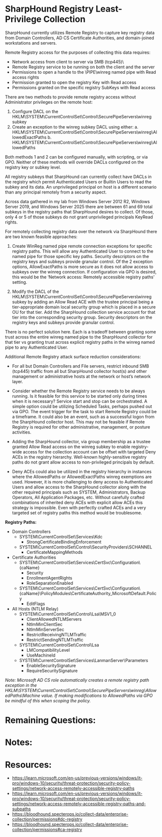 # SharpHound Registry Least-Privilege Collection

SharpHound currently utilizes Remote Registry to capture key registry data from Domain Controllers, AD CS Certificate Authorities, and domain-joined workstations and servers.

Remote Registry access for the purposes of collecting this data requires:

- Network access from client to server via SMB (tcp445)\
- Remote Registry service to be running on both the client and the server
- Permissions to open a handle to the \\PIPE\\winreg named pipe with Read access rights
- Permission granted to open the registry Key with Read access
- Permissions granted on the specific registry SubKeys with Read access

There are two methods to provide remote registry access without Administrator privileges on the remote host:

1. Configure DACL on the HKLM\\SYSTEM\\CurrentControlSet\\Control\\SecurePipeServers\\winreg subkey
2. Create an exception to the winreg subkey DACL using either:
   a. HKLM\\SYSTEM\\CurrentControlSet\\Control\\SecurePipeServers\\winreg\\AllowedExactPaths
   b. HKLM\\SYSTEM\\CurrentControlSet\\Control\\SecurePipeServers\\winreg\\AllowedPaths

Both methods 1 and 2 can be configured manually, with scripting, or via GPO. Neither of these methods will override DACLs configured on the registry key or subkey level.

All registry subkeys that SharpHound can currently collect have DACLs in the registry which permit Authenticated Users or Builtin Users to read the subkey and its data. An unprivileged principal on host is a different scenario than any principal remotely from a security aspect.

Across data gathered in my lab from Windows Server 2012 R2, Windows Server 2019, and Windows Server 2025 there are between 61 and 69 total subkeys in the registry paths that SharpHound desires to collect. Of those, only 4 or 5 of those subkeys do not grant unprivileged principals KeyRead rights.

For remotely collecting registry data over the network via SharpHound there are two known feasible approaches:

1. Create WinReg named pipe remote connection exceptions for specific registry paths. This will allow any Authenticated User to connect to the named pipe for those specific key paths. Security descriptors on the registry keys and subkeys provide granular control. Of the 2 exception options, AllowExactPaths is more secure as it does not allow access to subkeys over the winreg connection. If configuration via GPO is desired, this would be the ‘Network access: Remotely accessible registry paths’ setting.

2. Modify the DACL of the HKLM\\SYSTEM\\CurrentControlSet\\Control\\SecurePipeServers\\winreg subkey by adding an Allow Read ACE with the trustee principal being a tier-appropriate domain local security group which is placed in a secure OU for that tier. Add the SharpHound collection service account for that tier into the corresponding security group. Security descriptors on the registry keys and subkeys provide granular control.

There is no perfect solution here. Each is a tradeoff between granting some trust across the entire winreg named pipe to the SharpHound collector for that tier vs granting trust across explicit registry paths in the winreg named pipe to any Authenticated User.

Additional Remote Registry attack surface reduction considerations:

- For all but Domain Controllers and File servers, restrict inbound SMB (tcp445) traffic from all but SharpHound collector host(s) and other management or administrative hosts at the network or host’s network layer.

- Consider whether the Remote Registry service needs to be always running. Is it feasible for this service to be started only during times when it is necessary? Service start and stop can be orchestrated. A simple option could be utilizing Scheduled Tasks, perhaps pushed out via GPO. The event trigger for the task to start Remote Registry could be a timeframe. It could also be an event, such as a successful logon from the SharpHound collector host. This may not be feasible if Remote Registry is required for other administrative, management, or posture activities.

- Adding the SharpHound collector, via group membership as a trustee granted Allow Read access on the winreg subkey to enable registry-wide access for the collection account can be offset with targeted Deny ACEs in the registry hierarchy. Well-known highly-sensitive registry paths do not grant allow access to non-privileged principals by default.

- Deny ACEs could also be utilized in the registry hierarchy in instances where the AllowedPaths or AllowedExactPaths winreg exemptions are used. However, it is more challenging to deny access to Authenticated Users and allow access to the SharpHound collector along with the other required principals such as SYSTEM, Administrators, Backup Operators, All Application Packages, etc. Without carefully crafted combinations of inherited deny ACEs with explicit allow ACEs this strategy is impossible. Even with perfectly crafted ACEs and a very targeted set of registry paths this method would be troublesome.

**Registry Paths:**

- Domain Controllers
  - SYSTEM\\CurrentControlSet\\Services\\Kdc
    - StrongCertificateBindingEnforcement
  - SYSTEM\\CurrentControlSet\\Control\\SecurityProviders\\SCHANNEL
    - CertificateMappingMethods
- Certificate Authorities
  - SYSTEM\\CurrentControlSet\\Services\\CertSvc\\Configuration\\{caName}
    - Security
    - EnrollmentAgentRights
    - RoleSeparationEnabled
  - SYSTEM\\CurrentControlSet\\Services\\CertSvc\\Configuration\\{caName}\\PolicyModules\\CertificateAuthority_MicrosoftDefault.Policy
    - EditFlags
- All Hosts (NTLM Relay)
  - SYSTEM\\CurrentControlSet\\Control\\Lsa\\MSV1_0
    - ClientAllowedNTLMServers
    - NtlmMinClientSec
    - NtlmMinServerSec
    - RestrictReceivingNTLMTraffic
    - RestrictSendingNTLMTraffic
  - SYSTEM\\CurrentControlSet\\Control\\Lsa
    - LMCompatibilityLevel
    - UseMachineId
  - SYSTEM\\CurrentControlSet\\Services\\LanmanServer\\Parameters
    - EnableSecuritySignature
    - RequireSecuritySignature

_Note: Microsoft AD CS role automatically creates a remote registry path exception in the HKLM\\SYSTEM\\CurrentControlSet\\Control\\SecurePipeServers\\winreg\\AllowedPaths\\Machine value. If making modifications to AllowedPaths via GPO be mindful of this when scoping the policy._

# Remaining Questions:

# Notes:

# Resources:

- https://learn.microsoft.com/en-us/previous-versions/windows/it-pro/windows-10/security/threat-protection/security-policy-settings/network-access-remotely-accessible-registry-paths
- https://learn.microsoft.com/en-us/previous-versions/windows/it-pro/windows-10/security/threat-protection/security-policy-settings/network-access-remotely-accessible-registry-paths-and-subpaths
- https://bloodhound.specterops.io/collect-data/enterprise-collection/permissions#dc-registry
- https://bloodhound.specterops.io/collect-data/enterprise-collection/permissions#ca-registry
